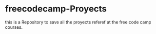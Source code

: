 # freecodecamp-Proyects
this is a Repository to save all the proyects referef at the free code camp courses.
